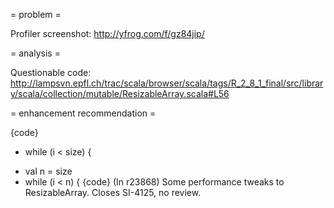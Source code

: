 = problem =

Profiler screenshot: http://yfrog.com/f/gz84jip/

= analysis =

Questionable code: http://lampsvn.epfl.ch/trac/scala/browser/scala/tags/R_2_8_1_final/src/library/scala/collection/mutable/ResizableArray.scala#L56

= enhancement recommendation =

{code}
- while (i < size) {
+ val n = size
+ while (i < n) {
{code}
(In r23868) Some performance tweaks to ResizableArray.  Closes SI-4125, no review.
